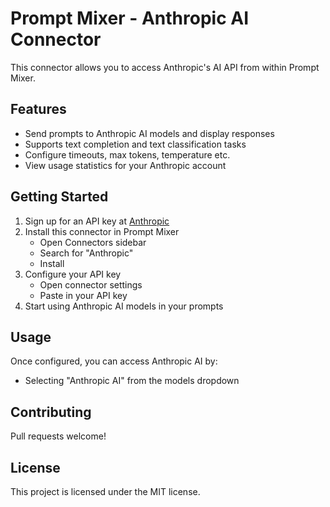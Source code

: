 # Prompt Mixer - Anthropic AI Connector

This connector allows you to access Anthropic's AI API from within Prompt Mixer.

## Features

- Send prompts to Anthropic AI models and display responses
- Supports text completion and text classification tasks
- Configure timeouts, max tokens, temperature etc.
- View usage statistics for your Anthropic account

## Getting Started

1. Sign up for an API key at [Anthropic](https://www.anthropic.com/)
2. Install this connector in Prompt Mixer
    - Open Connectors sidebar
    - Search for "Anthropic"
    - Install
3. Configure your API key
    - Open connector settings
    - Paste in your API key
4. Start using Anthropic AI models in your prompts

## Usage

Once configured, you can access Anthropic AI by:

- Selecting "Anthropic AI" from the models dropdown

## Contributing

Pull requests welcome!

## License
This project is licensed under the MIT license.